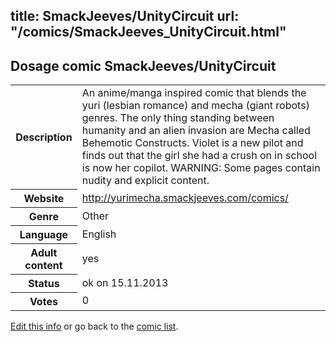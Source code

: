 title: SmackJeeves/UnityCircuit
url: "/comics/SmackJeeves_UnityCircuit.html"
---
Dosage comic SmackJeeves/UnityCircuit
-----------------------------------------

<p id="msg"></p>
<script type="text/javascript">
if (window.location.search === '?edit_info_mail=sent_ok') {
  var elem = document.getElementById("msg");
  elem.innerHTML = 'Edited information sucessfully sent for review, which is usually done daily. Thanks!';
  elem.className = 'ok';
}
</script>
<table class="comicinfo">
<tr>
<th>Description</th><td>An anime/manga inspired comic that blends the yuri (lesbian romance) and mecha (giant robots) genres. The only thing standing between humanity and an alien invasion are Mecha called Behemotic Constructs. Violet is a new pilot and finds out that the girl she had a crush on in school is now her copilot. WARNING: Some pages contain nudity and explicit content.</td>
</tr>
<tr>
<th>Website</th><td><a href="http://yurimecha.smackjeeves.com/comics/">http://yurimecha.smackjeeves.com/comics/</a></td>
</tr>
<tr>
<th>Genre</th><td>Other</td>
</tr>
<tr>
<th>Language</th><td>English</td>
</tr>
<tr>
<th>Adult content</th><td>yes</td>
</tr>
<tr>
<th>Status</th><td>ok on 15.11.2013</td>
</tr>
<tr>
<th>Votes</th><td>0</td>
</tr>
</table>

[Edit this info](SmackJeeves_UnityCircuit_edit.html) or go back to the [comic list](../comic-index.html).
